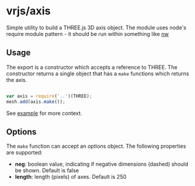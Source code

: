 # vrjs/axis
Simple utility to build a THREE.js 3D axis object.  The module uses node's require
module pattern - it should be run within something like [nw](http://nwjs.io/)

## Usage
The export is a constructor which accepts a reference to THREE.  The constructor
returns a single object that has a `make` functions which returns the axis.

```js

var axis = require('..')(THREE);
mesh.add(axis.make());

```
See [example](example/) for more context.

## Options
The `make` function can accept an options object.  The following properties are supported:

- **neg**:  boolean value, indicating if negative dimensions (dashed) should be shown.  Default is false
- **length**:  length (pixels) of axes.  Default is 250